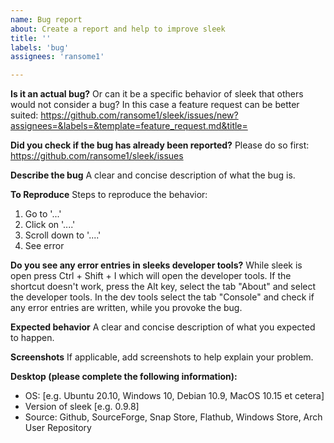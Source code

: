 ```yaml
---
name: Bug report
about: Create a report and help to improve sleek
title: ''
labels: 'bug'
assignees: 'ransome1'

---
```


**Is it an actual bug?**
Or can it be a specific behavior of sleek that others would not consider a bug? In this case a feature request can be better suited: https://github.com/ransome1/sleek/issues/new?assignees=&labels=&template=feature_request.md&title=

**Did you check if the bug has already been reported?**
Please do so first: https://github.com/ransome1/sleek/issues

**Describe the bug**
A clear and concise description of what the bug is.

**To Reproduce**
Steps to reproduce the behavior:
1. Go to '...'
2. Click on '....'
3. Scroll down to '....'
4. See error

**Do you see any error entries in sleeks developer tools?**
While sleek is open press Ctrl + Shift + I which will open the developer tools. If the shortcut doesn't work, press the Alt key, select the tab "About" and select the developer tools. In the dev tools select the tab "Console" and check if any error entries are written, while you provoke the bug.

**Expected behavior**
A clear and concise description of what you expected to happen.

**Screenshots**
If applicable, add screenshots to help explain your problem.

**Desktop (please complete the following information):**
 - OS: [e.g. Ubuntu 20.10, Windows 10, Debian 10.9, MacOS 10.15 et cetera]
 - Version of sleek [e.g. 0.9.8]
 - Source: Github, SourceForge, Snap Store, Flathub, Windows Store, Arch User Repository
